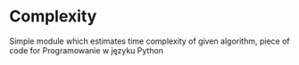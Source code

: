 # Complexity
Simple module which estimates time complexity of given algorithm, piece of code
for Programowanie w języku Python
